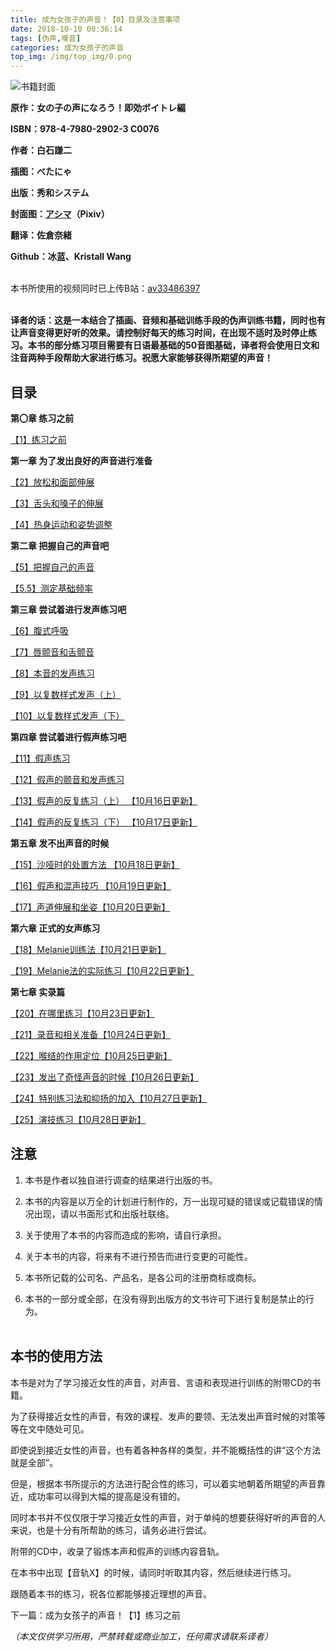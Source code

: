 ```yaml
---
title: 成为女孩子的声音！【0】目录及注意事项
date: 2018-10-10 00:36:14
tags: [伪声,嗓音]
categories: 成为女孩子的声音
top_img: /img/top_img/0.png
---
```

![书籍封面](/img/0/1.jpg)   

**原作：女の子の声になろう！即効ボイトレ編**   

**ISBN：978-4-7980-2902-3 C0076**   

**作者：白石謙二**   

**插图：べたにゃ**   

**出版：秀和システム**   

**封面图：[アシマ](https://www.pixiv.net/member.php?id=2642047
)（Pixiv）**   

**翻译：佐倉奈緒**   

**Github：冰蓝、Kristall Wang** <br><br>



本书所使用的视频同时已上传B站：[av33486397](https://www.bilibili.com/video/av33486397) <br><br>


**译者的话：这是一本结合了插画、音频和基础训练手段的伪声训练书籍，同时也有让声音变得更好听的效果。请控制好每天的练习时间，在出现不适时及时停止练习。本书的部分练习项目需要有日语最基础的50音图基础，译者将会使用日文和注音两种手段帮助大家进行练习。祝愿大家能够获得所期望的声音！**


## 目录

**第〇章 练习之前**

[【1】练习之前](/成为女孩子的声音/1/)

**第一章 为了发出良好的声音进行准备**

[【2】放松和面部伸展](/成为女孩子的声音/2/)

[【3】舌头和嗓子的伸展](/成为女孩子的声音/3/)

[【4】热身运动和姿势调整](/成为女孩子的声音/4/)

**第二章 把握自己的声音吧**

[【5】把握自己的声音](/成为女孩子的声音/5/)

[【5.5】测定基础频率](/成为女孩子的声音/5.5/)

**第三章 尝试着进行发声练习吧**

[【6】腹式呼吸](/成为女孩子的声音/6/)

[【7】唇颤音和舌颤音](/成为女孩子的声音/7/)

[【8】本音的发声练习](/成为女孩子的声音/8/)

[【9】以复数样式发声（上）](/成为女孩子的声音/9/)

[【10】以复数样式发声（下）](/成为女孩子的声音/10/)

**第四章 尝试着进行假声练习吧**

[【11】假声练习 ](/成为女孩子的声音/11/)

[【12】假声的颤音和发声练习](/成为女孩子的声音/12/)

[【13】假声的反复练习（上） 【10月16日更新】](/成为女孩子的声音/13/)

[【14】假声的反复练习（下） 【10月17日更新】](/成为女孩子的声音/14/)

**第五章 发不出声音的时候**

[【15】沙哑时的处置方法 【10月18日更新】](/成为女孩子的声音/15/)

[【16】假声和混声技巧 【10月19日更新】](/成为女孩子的声音/16/)

[【17】声道伸展和坐姿【10月20日更新】](/成为女孩子的声音/17/)

**第六章 正式的女声练习**

[【18】Melanie训练法【10月21日更新】](/成为女孩子的声音/18/)

[【19】Melanie法的实际练习【10月22日更新】](/成为女孩子的声音/19/)

**第七章 实录篇**

[【20】在哪里练习【10月23日更新】](/成为女孩子的声音/20/)

[【21】录音和相关准备【10月24日更新】](/成为女孩子的声音/21/)

[【22】喉结的作用定位【10月25日更新】](/成为女孩子的声音/22/)

[【23】发出了奇怪声音的时候【10月26日更新】](/成为女孩子的声音/23/)

[【24】特别练习法和抑扬的加入【10月27日更新】](/成为女孩子的声音/24/)

[【25】演技练习【10月28日更新】](/成为女孩子的声音/25/)


## 注意

1. 本书是作者以独自进行调查的结果进行出版的书。

2. 本书的内容是以万全的计划进行制作的，万一出现可疑的错误或记载错误的情况出现，请以书面形式和出版社联络。

3. 关于使用了本书的内容而造成的影响，请自行承担。

4. 关于本书的内容，将来有不进行预告而进行变更的可能性。

5. 本书所记载的公司名、产品名，是各公司的注册商标或商标。

6. 本书的一部分或全部，在没有得到出版方的文书许可下进行复制是禁止的行为。<br> <br>


## 本书的使用方法

本书是对为了学习接近女性的声音，对声音、言语和表现进行训练的附带CD的书籍。

为了获得接近女性的声音，有效的课程、发声的要领、无法发出声音时候的对策等等在文中随处可见。



即使说到接近女性的声音，也有着各种各样的类型，并不能概括性的讲“这个方法就是全部”。

但是，根据本书所提示的方法进行配合性的练习，可以着实地朝着所期望的声音靠近，成功率可以得到大幅的提高是没有错的。

同时本书并不仅仅限于学习接近女性的声音，对于单纯的想要获得好听的声音的人来说，也是十分有所帮助的练习，请务必进行尝试。



附带的CD中，收录了锻炼本声和假声的训练内容音轨。

在本书中出现【音轨X】的时候，请同时听取其内容，然后继续进行练习。



跟随着本书的练习，祝各位都能够接近理想的声音。





下一篇：成为女孩子的声音！【1】练习之前

*（本文仅供学习所用，严禁转载或商业加工，任何需求请联系译者）*
